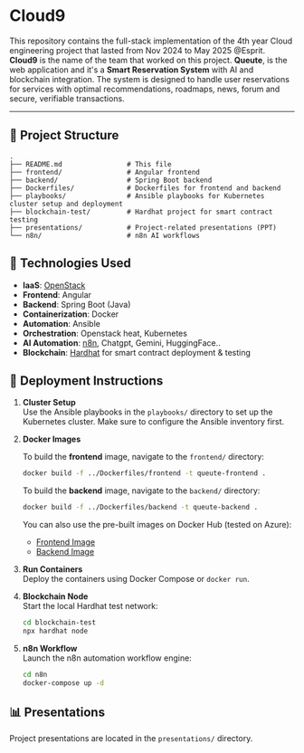 # Cloud9

This repository contains the full-stack implementation of the 4th year Cloud engineering project that lasted from Nov 2024 to May 2025 @Esprit.
**Cloud9** is the name of the team that worked on this project. **Queute**, is the web application and it's a **Smart Reservation System** with AI and blockchain integration. The system is designed to handle user reservations for services with optimal recommendations, roadmaps, news, forum and secure, verifiable transactions.

---

## 📁 Project Structure

```
.
├── README.md                # This file
├── frontend/                # Angular frontend
├── backend/                 # Spring Boot backend
├── Dockerfiles/             # Dockerfiles for frontend and backend
├── playbooks/               # Ansible playbooks for Kubernetes cluster setup and deployment
├── blockchain-test/         # Hardhat project for smart contract testing
├── presentations/           # Project-related presentations (PPT)
└── n8n/                     # n8n AI workflows
```


## 🧩 Technologies Used

- **IaaS**: [OpenStack](https://www.openstack.org/)  
- **Frontend**: Angular  
- **Backend**: Spring Boot (Java)  
- **Containerization**: Docker  
- **Automation**: Ansible
- **Orchestration**: Openstack heat, Kubernetes  
- **AI Automation**: [n8n](https://n8n.io/), Chatgpt, Gemini, HuggingFace..
- **Blockchain**: [Hardhat](https://hardhat.org/) for smart contract deployment & testing  


## 🚀 Deployment Instructions

1. **Cluster Setup**  
   Use the Ansible playbooks in the `playbooks/` directory to set up the Kubernetes cluster. Make sure to configure the Ansible inventory first.

2. **Docker Images**  

   To build the **frontend** image, navigate to the `frontend/` directory:
   ```bash
   docker build -f ../Dockerfiles/frontend -t queute-frontend .
   ```

   To build the **backend** image, navigate to the `backend/` directory:
   ```bash
   docker build -f ../Dockerfiles/backend -t queute-backend .
   ```

   You can also use the pre-built images on Docker Hub (tested on Azure):

   - [Frontend Image](https://hub.docker.com/repository/docker/naceur631/front-az/)
   - [Backend Image](https://hub.docker.com/repository/docker/naceur631/backend-az/)

3. **Run Containers**  
   Deploy the containers using Docker Compose or `docker run`.

4. **Blockchain Node**  
   Start the local Hardhat test network:
   ```bash
   cd blockchain-test
   npx hardhat node
   ```

5. **n8n Workflow**  
   Launch the n8n automation workflow engine:
   ```bash
   cd n8n
   docker-compose up -d
   ```


## 📊 Presentations

Project presentations are located in the `presentations/` directory.



